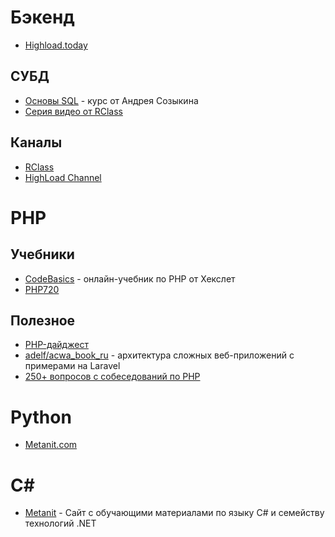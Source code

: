 # Бэкенд

- [Highload.today](https://highload.today)

## СУБД

- [Основы SQL](https://www.youtube.com/playlist?list=PLtPJ9lKvJ4oh5SdmGVusIVDPcELrJ2bsT) - курс от Андрея Созыкина
- [Серия видео от RClass](https://www.youtube.com/playlist?list=PLf30vI0hEi1v435cBmZSHkr1QAJdOk9mb)

## Каналы

- [RClass](https://www.youtube.com/c/Rclass)
- [HighLoad Channel](https://www.youtube.com/user/profyclub)

# PHP

## Учебники

- [CodeBasics](https://ru.code-basics.com/languages/php) - онлайн-учебник по PHP от Хекслет
- [PHP720](https://php720.com/)

## Полезное

- [PHP-дайджест](https://habr.com/ru/users/pronskiy/posts/)
- [adelf/acwa_book_ru](https://github.com/adelf/acwa_book_ru) - архитектура сложных веб-приложений с примерами на Laravel
- [250+ вопросов с собеседований по PHP](https://techrocks.ru/2021/04/18/250-php-job-interview-questions/)

# Python

- [Metanit.com](https://metanit.com/python/)

# C#
- [Metanit](https://metanit.com/sharp/) - Сайт с обучающими материалами по языку C# и семейству технологий .NET
